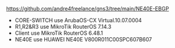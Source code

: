https://github.com/andre4freelance/gns3/tree/main/NE40E-EBGP

- CORE-SWITCH use ArubaOS-CX Virtual.10.07.0004
- R1,R2&R3 use MikroTik RouterOS 7.14.3
- Client use MikroTik RouterOS 6.48.1
- NE40E use HUAWEI NE40E V800R011C00SPC607B607
